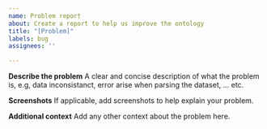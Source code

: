 ```yaml
---
name: Problem report
about: Create a report to help us improve the ontology
title: "[Problem]"
labels: bug
assignees: ''

---
```


**Describe the problem**
A clear and concise description of what the problem is, e.g, data inconsistanct, error arise when parsing the dataset, ... etc.

**Screenshots**
If applicable, add screenshots to help explain your problem.



**Additional context**
Add any other context about the problem here.
